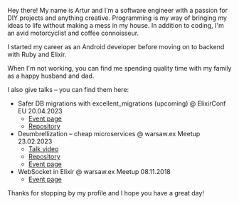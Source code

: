 Hey there! My name is Artur and I'm a software engineer with a passion for DIY projects and anything creative. Programming is my way of bringing my ideas to life without making a mess in my house. In addition to coding, I'm an avid motorcyclist and coffee connoisseur. 

I started my career as an Android developer before moving on to backend with Ruby and Elixir.

When I'm not working, you can find me spending quality time with my family as a happy husband and dad. 

I also give talks – you can find them here:
* Safer DB migrations with excellent_migrations (upcoming) @ ElixirConf EU 20.04.2023
  * [Event page](https://www.elixirconf.eu/talks/safer-db-migrations-with-excellent_migrations/)
  * [Repository](https://github.com/Artur-Sulej/excellent_migrations)
* Deumbrellization – cheap microservices @ warsaw.ex Meetup 23.02.2023
  * [Talk video](https://www.youtube.com/watch?v=PyeUl4Go4Yk)
  * [Repository](https://github.com/Artur-Sulej/deumbrellization)
  * [Event page](https://www.meetup.com/warsaw-ex/events/291321723)
* WebSocket in Elixir @ warsaw.ex Meetup 08.11.2018
  * [Event page](https://www.meetup.com/warsaw-ex/events/255812156)

Thanks for stopping by my profile and I hope you have a great day!
